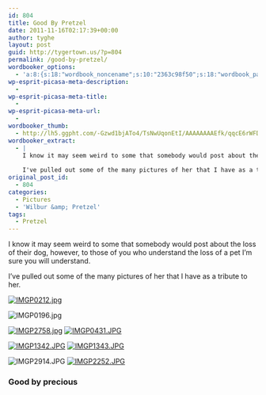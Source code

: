 ```yaml
---
id: 804
title: Good By Pretzel
date: 2011-11-16T02:17:39+00:00
author: tyghe
layout: post
guid: http://tygertown.us/?p=804
permalink: /good-by-pretzel/
wordbooker_options:
  - 'a:8:{s:18:"wordbook_noncename";s:10:"2363c98f50";s:18:"wordbook_page_post";s:4:"-100";s:18:"wordbook_orandpage";s:1:"2";s:23:"wordbook_default_author";s:1:"2";s:23:"wordbook_extract_length";s:3:"256";s:19:"wordbook_actionlink";s:3:"300";s:18:"wordbook_attribute";s:31:"Posted a new post on their blog";s:29:"wordbooker_status_update_text";s:35:": New blog post :  %title% - %link%";}'
wp-esprit-picasa-meta-description:
  - 
wp-esprit-picasa-meta-title:
  - 
wp-esprit-picasa-meta-url:
  - 
wordbooker_thumb:
  - http://lh5.ggpht.com/-Gzwd1bjATo4/TsNwUqonEtI/AAAAAAAAEfk/qqcE6rWFDOc/s200/IMGP0212.jpg
wordbooker_extract:
  - |
    I know it may seem weird to some that somebody would post about the loss of their dog, however, to those of you who understand the loss of a pet I'm sure you will understand.
    
    I've pulled out some of the many pictures of her that I have as a tribute  ...
original_post_id:
  - 804
categories:
  - Pictures
  - 'Wilbur &amp; Pretzel'
tags:
  - Pretzel
---
```

I know it may seem weird to some that somebody would post about the loss of their dog, however, to those of you who understand the loss of a pet I&#8217;m sure you will understand.

I&#8217;ve pulled out some of the many pictures of her that I have as a tribute to her.

<a title="" href="http://lh5.ggpht.com/-Gzwd1bjATo4/TsNwUqonEtI/AAAAAAAAEfk/qqcE6rWFDOc/s800/IMGP0212.jpg" rel="lightbox[804]"><img src="http://lh5.ggpht.com/-Gzwd1bjATo4/TsNwUqonEtI/AAAAAAAAEfk/qqcE6rWFDOc/s200/IMGP0212.jpg" alt="IMGP0212.jpg" /></a>
  
<!--more-->


  
![IMGP0196.jpg](http://lh4.ggpht.com/-UuHGXtCcfi0/TsNwTtiuXyI/AAAAAAAAEfg/9DXV9Lx9OgE/s200/IMGP0196.jpg)

<a title="" href="http://lh5.ggpht.com/-fd9MwPbJMgY/TsNwQlt3C7I/AAAAAAAAEfU/NHtozou9nl8/s800/IMGP2758.jpg" rel="lightbox[804]"><img src="http://lh5.ggpht.com/-fd9MwPbJMgY/TsNwQlt3C7I/AAAAAAAAEfU/NHtozou9nl8/s200/IMGP2758.jpg" alt="IMGP2758.jpg" /></a> <a title="" href="http://lh6.ggpht.com/-9z0_dybVlMA/TsNwSlw4NjI/AAAAAAAAEfc/r8RBY_iAxEY/s800/IMGP0431.JPG" rel="lightbox[804]"><img src="http://lh6.ggpht.com/-9z0_dybVlMA/TsNwSlw4NjI/AAAAAAAAEfc/r8RBY_iAxEY/s200/IMGP0431.JPG" alt="IMGP0431.JPG" /></a>

<a title="" href="http://lh3.ggpht.com/-7z2hqap6rDw/TsNwNQA2UAI/AAAAAAAAEfI/ANzWzOnR5_A/s800/IMGP1342.JPG" rel="lightbox[804]"><img src="http://lh3.ggpht.com/-7z2hqap6rDw/TsNwNQA2UAI/AAAAAAAAEfI/ANzWzOnR5_A/s200/IMGP1342.JPG" alt="IMGP1342.JPG" /></a> <a title="" href="http://lh6.ggpht.com/-T8jX-V5AuWk/TsNwOa-Zn6I/AAAAAAAAEfM/JZK0mW_ZZ2Q/s800/IMGP1343.JPG" rel="lightbox[804]"><img src="http://lh6.ggpht.com/-T8jX-V5AuWk/TsNwOa-Zn6I/AAAAAAAAEfM/JZK0mW_ZZ2Q/s200/IMGP1343.JPG" alt="IMGP1343.JPG" /></a>

![IMGP2914.JPG](http://lh4.ggpht.com/-fvd-qRXmn4c/TsNwRlwKC7I/AAAAAAAAEfY/SPNB8fwxpsY/s200/IMGP2914.JPG) <a title="" href="http://lh6.ggpht.com/-cUTvOXBH7kI/TsNwPb2h9rI/AAAAAAAAEfQ/EcChURknuO4/s800/IMGP2252.JPG" rel="lightbox[804]"><img src="http://lh6.ggpht.com/-cUTvOXBH7kI/TsNwPb2h9rI/AAAAAAAAEfQ/EcChURknuO4/s200/IMGP2252.JPG" alt="IMGP2252.JPG" /></a>

### 

### 

### Good by precious

&nbsp;

&nbsp;
